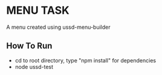 # **MENU TASK**

A menu created using ussd-menu-builder

## How To Run

- cd to root directory, type "npm install" for dependencies
- node ussd-test
